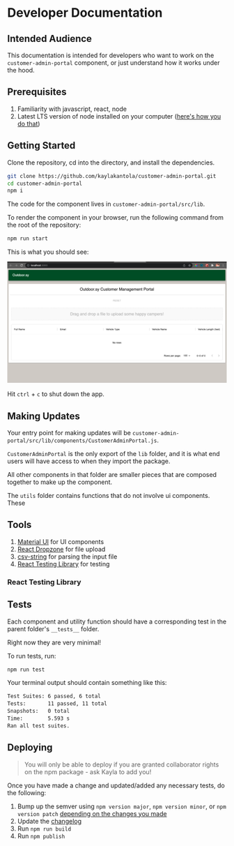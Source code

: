 # Developer Documentation

## Intended Audience

This documentation is intended for developers who want to work on the `customer-admin-portal` component, or just understand how it works under the hood.

## Prerequisites 

1. Familiarity with javascript, react, node
2. Latest LTS version of node installed on your computer ([here's how you do that](https://heynode.com/tutorial/install-nodejs-locally-nvm/))

## Getting Started

Clone the repository, cd into the directory, and install the dependencies.

```bash
git clone https://github.com/kaylakantola/customer-admin-portal.git
cd customer-admin-portal
npm i
```

The code for the component lives in `customer-admin-portal/src/lib`.

To render the component in your browser, run the following command from the root of the repository:

```bash
npm run start
```

This is what you should see:

![localhost](./localhost.png)

Hit `ctrl` + `c` to shut down the app.

## Making Updates

Your entry point for making updates will be `customer-admin-portal/src/lib/components/CustomerAdminPortal.js`.

`CustomerAdminPortal` is the only export of the `lib` folder, and it is what end users will have access to when they import the package.

All other components in that folder are smaller pieces that are composed together to make up the component.

The `utils` folder contains functions that do not involve ui components. These

## Tools 

1. [Material UI](https://mui.com/getting-started/usage/) for UI components
2. [React Dropzone](https://react-dropzone.js.org/) for file upload 
3. [csv-string](https://www.npmjs.com/package/csv-string) for parsing the input file
4. [React Testing Library](https://testing-library.com/docs/react-testing-library/intro/) for testing

### React Testing Library 

## Tests 

Each component and utility function should have a corresponding test in the parent folder's `__tests__` folder.

Right now they are very minimal! 

To run tests, run:

```bash
npm run test
```

Your terminal output should contain something like this:

```bash
Test Suites: 6 passed, 6 total
Tests:       11 passed, 11 total
Snapshots:   0 total
Time:        5.593 s
Ran all test suites.
```

## Deploying 

> You will only be able to deploy if you are granted collaborator rights on the npm package - ask Kayla to add you!

Once you have made a change and updated/added any necessary tests, do the following:

1. Bump up the semver using `npm version major`, `npm version minor`, or `npm version patch` [depending on the changes you made](https://semver.org/#summary) 
2. Update the [changelog](./changelog.md)
3. Run `npm run build`
4. Run `npm publish` 


